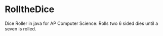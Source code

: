 # RolltheDice
Dice Roller in java for AP Computer Science:
Rolls two 6 sided dies until a seven is rolled.
